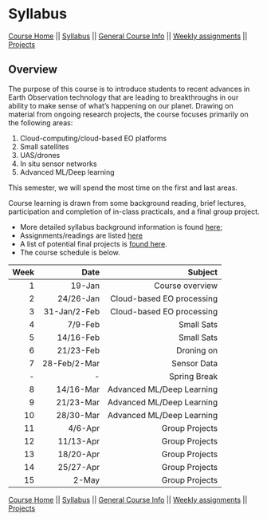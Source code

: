 Syllabus
================

[Course Home](../../README.md) \|\| [Syllabus](syllabus.md) \|\|
[General Course Info](general-information.md) \|\| [Weekly
assignments](assignments.md) \|\| [Projects](../projects/projects.md)

## Overview

The purpose of this course is to introduce students to recent advances
in Earth Observation technology that are leading to breakthroughs in our
ability to make sense of what’s happening on our planet. Drawing on
material from ongoing research projects, the course focuses primarily on
the following areas:

1.  Cloud-computing/cloud-based EO platforms
2.  Small satellites
3.  UAS/drones
4.  In situ sensor networks
5.  Advanced ML/Deep learning

This semester, we will spend the most time on the first and last areas.

Course learning is drawn from some background reading, brief lectures,
participation and completion of in-class practicals, and a final group
project.

-   More detailed syllabus background information is found
    [here](general-information.md);
-   Assignments/readings are listed [here]()
-   A list of potential final projects is [found here](projects.md).
-   The course schedule is below.

| Week |         Date |                   Subject |
|-----:|-------------:|--------------------------:|
|    1 |       19-Jan |           Course overview |
|    2 |    24/26-Jan | Cloud-based EO processing |
|    3 | 31-Jan/2-Feb | Cloud-based EO processing |
|    4 |      7/9-Feb |                Small Sats |
|    5 |    14/16-Feb |                Small Sats |
|    6 |    21/23-Feb |                Droning on |
|    7 | 28-Feb/2-Mar |               Sensor Data |
|   \- |           \- |              Spring Break |
|    8 |    14/16-Mar | Advanced ML/Deep Learning |
|    9 |    21/23-Mar | Advanced ML/Deep Learning |
|   10 |    28/30-Mar | Advanced ML/Deep Learning |
|   11 |      4/6-Apr |            Group Projects |
|   12 |    11/13-Apr |            Group Projects |
|   13 |    18/20-Apr |            Group Projects |
|   14 |    25/27-Apr |            Group Projects |
|   15 |        2-May |            Group Projects |

[Course Home](../../README.md) \|\| [Syllabus](syllabus.md) \|\|
[General Course Info](general-information.md) \|\| [Weekly
assignments](assignments.md) \|\| [Projects](../projects/projects.md)

